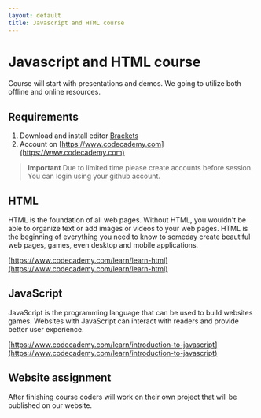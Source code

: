 ```yaml
---
layout: default
title: Javascript and HTML course
---
```


# Javascript and HTML course

Course will start with presentations and demos.
We going to utilize both offline and online resources.

## Requirements

1. Download and install editor [Brackets](http://brackets.io/)
1. Account on [https://www.codecademy.com](https://www.codecademy.com)

> **Important** Due to limited time please create accounts before session.
You can login using your github account.

## HTML
HTML is the foundation of all web pages. Without HTML, you wouldn't be able to organize text or add images or videos to your web pages. HTML is the beginning of everything you need to know to someday create beautiful web pages, games, even desktop and mobile applications.

[https://www.codecademy.com/learn/learn-html](https://www.codecademy.com/learn/learn-html)

## JavaScript

JavaScript is the programming language that can be used to build websites games.
Websites with JavaScript can interact with readers and provide better user experience.

[https://www.codecademy.com/learn/introduction-to-javascript](https://www.codecademy.com/learn/introduction-to-javascript)

## Website assignment

After finishing course coders will work on their own project
that will be published on our website.

